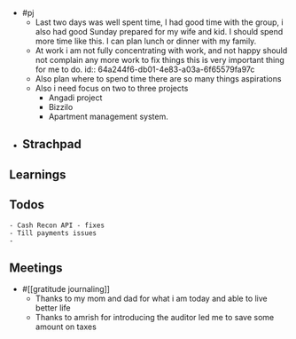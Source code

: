 - #pj
	- Last two days was well spent time, I had good time with the group, i also had good Sunday prepared for my wife and kid. I should spend more time like this. I can plan lunch or dinner with my family.
	- At work i am not fully concentrating with work, and not happy should not complain any more work to fix things this is very important thing for me to do.
	  id:: 64a244f6-db01-4e83-a03a-6f65579fa97c
	- Also plan where to spend time there are so many things aspirations
	- Also i need focus on two to three projects
		- Angadi project
		- Bizzilo
		- Apartment management system.
- ## Strachpad
## Learnings
## Todos
	- Cash Recon API - fixes
	- Till payments issues
	-
## Meetings
- #[[gratitude journaling]]
	- Thanks to my mom and dad for what i am today and able to live better life
	- Thanks to amrish for introducing the auditor led me to save some amount on taxes